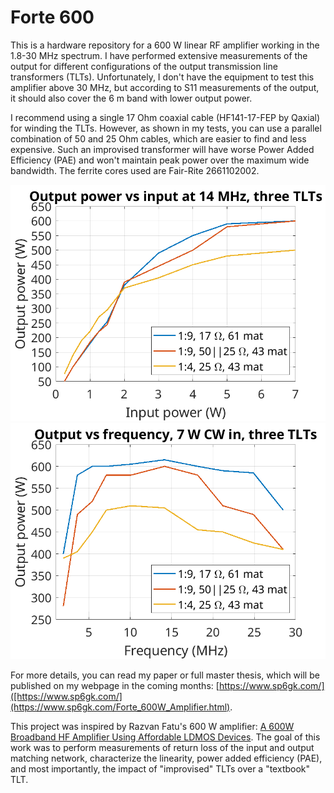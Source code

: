 # Forte 600

This is a hardware repository for a 600 W linear RF amplifier working in the 1.8-30 MHz spectrum. I have performed extensive measurements of the output for different configurations of the output transmission line transformers (TLTs). Unfortunately, I don't have the equipment to test this amplifier above 30 MHz, but according to S11 measurements of the output, it should also cover the 6 m band with lower output power.

I recommend using a single 17 Ohm coaxial cable (HF141-17-FEP by Qaxial) for winding the TLTs. However, as shown in my tests, you can use a parallel combination of 50 and 25 Ohm cables, which are easier to find and less expensive. Such an improvised transformer will have worse Power Added Efficiency (PAE) and won't maintain peak power over the maximum wide bandwidth. The ferrite cores used are Fair-Rite 2661102002.

![Output power](compare3_20m.png)
![Output power across bands](compare3_GP_across.png)

For more details, you can read my paper or full master thesis, which will be published on my webpage in the coming months: [https://www.sp6gk.com/]([https://www.sp6gk.com/](https://www.sp6gk.com/Forte_600W_Amplifier.html).

This project was inspired by Razvan Fatu's 600 W amplifier: [A 600W Broadband HF Amplifier Using Affordable LDMOS Devices](https://qrpblog.com/2019/10/a-600w-broadband-hf-amplifier-using-affordable-ldmos-devices/). The goal of this work was to perform measurements of return loss of the input and output matching network, characterize the linearity, power added efficiency (PAE), and most importantly, the impact of "improvised" TLTs over a "textbook" TLT.
